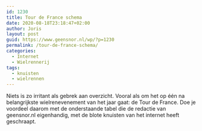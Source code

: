 ```yaml
---
id: 1230
title: Tour de France schema
date: 2020-08-18T23:18:47+02:00
author: Joris
layout: post
guid: https://www.geensnor.nl/wp/?p=1230
permalink: /tour-de-france-schema/
categories:
  - Internet
  - Wielrennerij
tags:
  - knuisten
  - wielrennen
---
```

 Niets is zo irritant als gebrek aan overzicht. Vooral als om het op één na belangrijkste wielrenevenement van het jaar gaat: de Tour de France. Doe je voordeel daarom met de onderstaande tabel die de redactie van geensnor.nl eigenhandig, met de blote knuisten van het internet heeft geschraapt. <figure class="wp-block-image size-full">[<img src="https://www.geensnor.nl/wp/wp-content/uploads/2020/08/tour2020.jpeg" alt="" class="wp-image-1229" srcset="https://www.geensnor.nl/wp/wp-content/uploads/2020/08/tour2020.jpeg 1161w, https://www.geensnor.nl/wp/wp-content/uploads/2020/08/tour2020-300x181.jpeg 300w, https://www.geensnor.nl/wp/wp-content/uploads/2020/08/tour2020-1024x618.jpeg 1024w, https://www.geensnor.nl/wp/wp-content/uploads/2020/08/tour2020-768x464.jpeg 768w" sizes="(max-width: 1161px) 100vw, 1161px" />](https://www.geensnor.nl/wp/wp-content/uploads/2020/08/tour2020.jpeg)</figure>